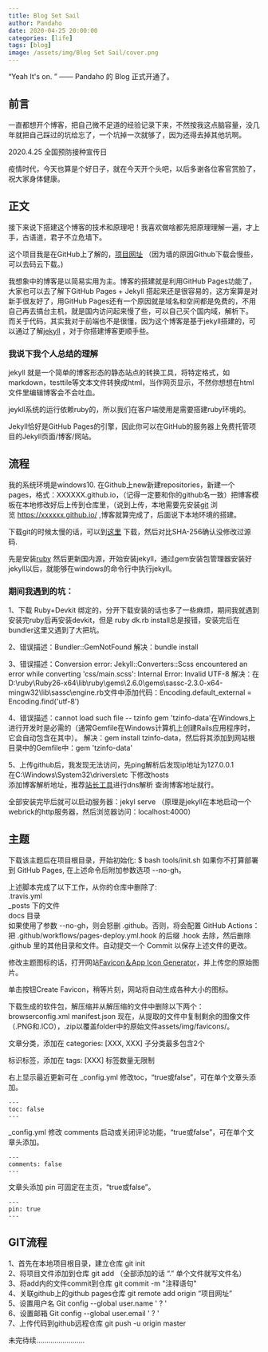 ```yaml
---
title: Blog Set Sail
author: Pandaho
date: 2020-04-25 20:00:00 
categories: [life] 
tags: [blog]
image: /assets/img/Blog Set Sail/cover.png
---
```


“Yeah It's on. ” —— Pandaho 的 Blog 正式开通了。


##  前言

一直都想开个博客，把自己微不足道的经验记录下来，不然按我这点脑容量，没几年就把自己踩过的坑给忘了，一个坑掉一次就够了，因为还得去掉其他坑啊。

2020.4.25 全国预防接种宣传日

疫情时代，今天也算是个好日子，就在今天开个头吧，以后多谢各位客官赏脸了，祝大家身体健康。

## 正文

接下来说下搭建这个博客的技术和原理吧！我喜欢做啥都先把原理理解一遍，才上手，古语道，君子不立危墙下。

这个项目我是在GitHub上了解的，[项目网址](https://github.com/cotes2020/jekyll-theme-chirpy) （因为墙的原因Github下载会慢些，可以去码云下载。)

我想象中的博客是以简易实用为主。博客的搭建就是利用GitHub Pages功能了，大家也可以去了解下GitHub Pages + Jekyll 搭起来还是很容易的，这方案算是对新手很友好了，用GitHub Pages还有一个原因就是域名和空间都是免费的，不用自己再去搞台主机，就是国内访问起来慢了些，可以自己买个国内域，解析下。
而关于代码，其实我对于前端也不是很懂，因为这个博客是基于jekyll搭建的，可以通过了解[jekyll](https://www.jekyll.com.cn/)  ，对于你搭建博客更顺手些。

### 我说下我个人总结的理解

jekyll 就是一个简单的博客形态的静态站点的转换工具，将特定格式，如markdown，testtile等文本文件转换成html，当作网页显示，不然你想想在html文件里编辑博客会不会吐血。

jeykll系统的运行依赖ruby的，所以我们在客户端使用是需要搭建ruby环境的。

Jekyll恰好是GitHub Pages的引擎，因此你可以在GitHub的服务器上免费托管项目的Jekyll页面/博客/网站。

##  流程

我的系统环境是windows10.
在Github上new新建repositories，新建一个pages，格式：XXXXXX.github.io，（记得一定要和你的github名一致）把博客模板在本地修改好后上传到仓库里，（说到上传，本地需要先安装[git](https://git-scm.com/downloads) 浏览 https://xxxxxx.github.io/  ,博客就算完成了，后面说下本地环境的搭建。

下载git的时候太慢的话，可以到[这里](https://npm.taobao.org/mirrors/git-for-windows/) 下载，然后对比SHA-256确认没修改过源码.

先是安装[ruby](https://rubyinstaller.org/downloads/) 然后更新国内源，开始安装jekyll，通过gem安装包管理器安装好jekyll以后，就能够在windows的命令行中执行jekyll。

### 期间我遇到的坑：

1、下载 Ruby+Devkit 绑定的，分开下载安装的话也多了一些麻烦，期间我就遇到安装完ruby后再安装devkit，但是  ruby dk.rb install总是报错，安装完后在bundler这里又遇到了大把坑。

2、错误描述：Bundler::GemNotFound                解决：bundle install

3、错误描述：Conversion error: Jekyll::Converters::Scss encountered an error while converting 'css/main.scss': Internal Error: Invalid UTF-8
解决：在 D:\ruby\Ruby26-x64\lib\ruby\gems\2.6.0\gems\sassc-2.3.0-x64-mingw32\lib\sassc\engine.rb文件中添加代码：Encoding.default_external = Encoding.find('utf-8')

4、错误描述：cannot load such file -- tzinfo
gem 'tzinfo-data'在Windows上进行开发时是必需的（通常Gemfile在Windows计算机上创建Rails应用程序时，它会自动包含在其中）。
解决：gem install tzinfo-data，然后将其添加到网站根目录中的Gemfile中：gem 'tzinfo-data'

5、上传github后，我发现无法访问，先ping解析后发现ip地址为127.0.0.1   
在C:\Windows\System32\drivers\etc 下修改hosts   
添加博客解析地址，推荐[站长工具](http://tool.chinaz.com/dns/?type=1&host=leopardpan.github.io&ip=)进行dns解析  查询博客地址就行。

全部安装完毕后就可以启动服务器：jekyl serve
（原理是jekyll在本地启动一个webrick的http服务器，然后浏览器访问：localhost:4000）

##  主题

下载该主题后在项目根目录，开始初始化:               $ bash tools/init.sh
如果你不打算部署到 GitHub Pages, 在上述命令后附加参数选项 --no-gh。

上述脚本完成了以下工作，从你的仓库中删除了:  
.travis.yml  
_posts 下的文件  
docs 目录  
如果使用了参数 --no-gh，则会怒删 .github。否则，将会配置 GitHub Actions：把 .github/workflows/pages-deploy.yml.hook 的后缀 .hook 去除，然后删除 .github 里的其他目录和文件。自动提交一个 Commit 以保存上述文件的更改。

修改主题图标的话，打开网站[Favicon＆App Icon Generator](https://www.favicon-generator.org/)，并上传您的原始图片。

单击按钮Create Favicon，稍等片刻，网站将自动生成各种大小的图标。

下载生成的软件包，解压缩并从解压缩的文件中删除以下两个：
browserconfig.xml
manifest.json
现在，从提取的文件中复制剩余的图像文件（.PNG和.ICO），.zip以覆盖folder中的原始文件assets/img/favicons/。

文章分类，添加在 categories: [XXX, XXX]  子分类最多包含2个 

标识标签，添加在 tags: [XXX]  标签数量无限制

右上显示最近更新可在 _config.yml 修改toc，“true或false”，可在单个文章头添加。

```
---
toc: false
---
```

 _config.yml 修改 comments  启动或关闭评论功能，“true或false”，可在单个文章头添加。

```
---
comments: false
---
```

 文章头添加 pin 可固定在主页，“true或false”。

```
---
pin: true
---
```

##  GIT流程
1、首先在本地项目根目录，建立仓库 git init  
2、将项目文件添加到仓库 git add （全部添加的话 “.” 单个文件就写文件名）  
3、将add内的文件commit到仓库 git commit -m "注释语句"  
4、关联github上的github pages仓库 git remote add origin “项目网址”  
5、设置用户名	Git config --global user.name ' ? '   
6、设置邮箱	Git config --global user.email ' ? '  
7、上传代码到github远程仓库 git push -u origin master  


未完待续……………………